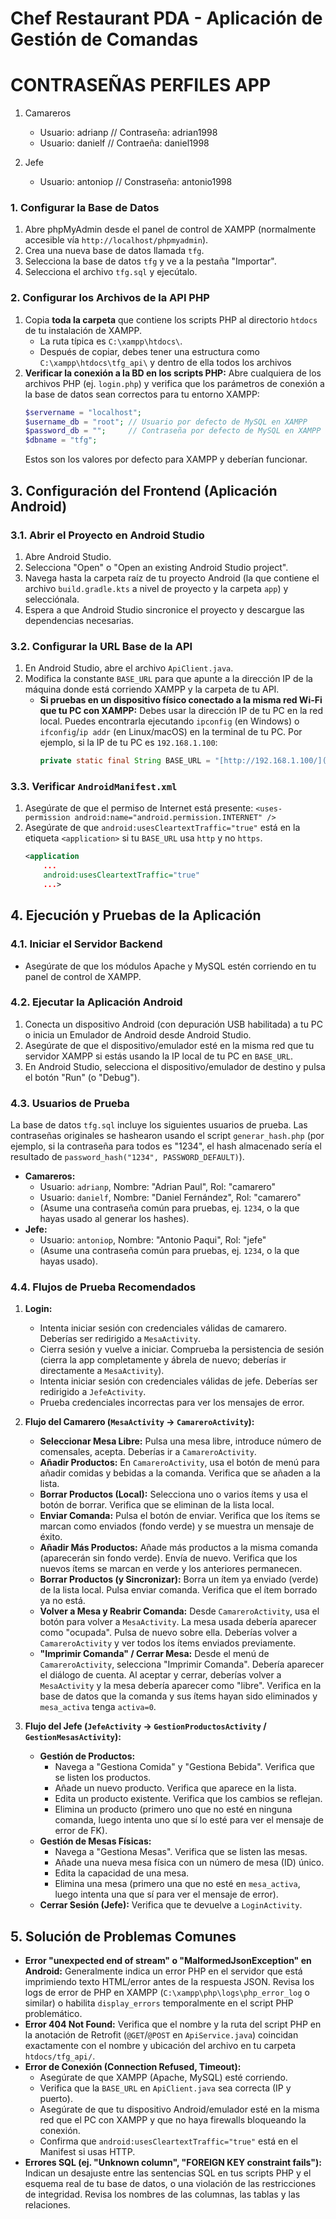 # Chef Restaurant PDA - Aplicación de Gestión de Comandas

# CONTRASEÑAS PERFILES APP

1.  Camareros
     * Usuario: adrianp // Contraseña: adrian1998
     * Usuario: danielf // Contraeña: daniel1998

2.  Jefe
     * Usuario: antoniop // Constraseña: antonio1998

### 1. Configurar la Base de Datos
1.  Abre phpMyAdmin desde el panel de control de XAMPP (normalmente accesible vía `http://localhost/phpmyadmin`).
2.  Crea una nueva base de datos llamada `tfg`.
3.  Selecciona la base de datos `tfg` y ve a la pestaña "Importar".
4.  Selecciona el archivo `tfg.sql`  y ejecútalo. 

### 2. Configurar los Archivos de la API PHP
1.  Copia **toda la carpeta** que contiene los scripts PHP al directorio `htdocs` de tu instalación de XAMPP.
    * La ruta típica es `C:\xampp\htdocs\`.
    * Después de copiar, debes tener una estructura como `C:\xampp\htdocs\tfg_api\` y dentro de ella todos los archivos
2.  **Verificar la conexión a la BD en los scripts PHP:** Abre cualquiera de los archivos PHP (ej. `login.php`) y verifica que los parámetros de conexión a la base de datos sean correctos para tu entorno XAMPP:
    ```php
    $servername = "localhost";
    $username_db = "root"; // Usuario por defecto de MySQL en XAMPP
    $password_db = "";     // Contraseña por defecto de MySQL en XAMPP (vacía)
    $dbname = "tfg";
    ```
    Estos son los valores por defecto para XAMPP y deberían funcionar.

## 3. Configuración del Frontend (Aplicación Android)

### 3.1. Abrir el Proyecto en Android Studio
1.  Abre Android Studio.
2.  Selecciona "Open" o "Open an existing Android Studio project".
3.  Navega hasta la carpeta raíz de tu proyecto Android (la que contiene el archivo `build.gradle.kts` a nivel de proyecto y la carpeta `app`) y selecciónala.
4.  Espera a que Android Studio sincronice el proyecto y descargue las dependencias necesarias.

### 3.2. Configurar la URL Base de la API
1.  En Android Studio, abre el archivo `ApiClient.java`.
2.  Modifica la constante `BASE_URL` para que apunte a la dirección IP de la máquina donde está corriendo XAMPP y la carpeta de tu API.
    * **Si pruebas en un dispositivo físico conectado a la misma red Wi-Fi que tu PC con XAMPP:** Debes usar la dirección IP de tu PC en la red local. Puedes encontrarla ejecutando `ipconfig` (en Windows) o `ifconfig`/`ip addr` (en Linux/macOS) en la terminal de tu PC. Por ejemplo, si la IP de tu PC es `192.168.1.100`:
        ```java
        private static final String BASE_URL = "[http://192.168.1.100/](http://192.168.1.100/)"; // Ejemplo para dispositivo físico
        ```

### 3.3. Verificar `AndroidManifest.xml`
1.  Asegúrate de que el permiso de Internet está presente:
    `<uses-permission android:name="android.permission.INTERNET" />`
2.  Asegúrate de que `android:usesCleartextTraffic="true"` está en la etiqueta `<application>` si tu `BASE_URL` usa `http` y no `https`.
    ```xml
    <application
        ...
        android:usesCleartextTraffic="true"
        ...>
    ```

## 4. Ejecución y Pruebas de la Aplicación

### 4.1. Iniciar el Servidor Backend
* Asegúrate de que los módulos Apache y MySQL estén corriendo en tu panel de control de XAMPP.

### 4.2. Ejecutar la Aplicación Android
1.  Conecta un dispositivo Android (con depuración USB habilitada) a tu PC o inicia un Emulador de Android desde Android Studio.
2.  Asegúrate de que el dispositivo/emulador esté en la misma red que tu servidor XAMPP si estás usando la IP local de tu PC en `BASE_URL`.
3.  En Android Studio, selecciona el dispositivo/emulador de destino y pulsa el botón "Run" (o "Debug").

### 4.3. Usuarios de Prueba
La base de datos `tfg.sql` incluye los siguientes usuarios de prueba. Las contraseñas originales se hashearon usando el script `generar_hash.php` (por ejemplo, si la contraseña para todos es "1234", el hash almacenado sería el resultado de `password_hash("1234", PASSWORD_DEFAULT)`).

* **Camareros:**
    * Usuario: `adrianp`, Nombre: "Adrian Paul", Rol: "camarero"
    * Usuario: `danielf`, Nombre: "Daniel Fernández", Rol: "camarero"
    * (Asume una contraseña común para pruebas, ej. `1234`, o la que hayas usado al generar los hashes).
* **Jefe:**
    * Usuario: `antoniop`, Nombre: "Antonio Paqui", Rol: "jefe"
    * (Asume una contraseña común para pruebas, ej. `1234`, o la que hayas usado).

### 4.4. Flujos de Prueba Recomendados

1.  **Login:**
    * Intenta iniciar sesión con credenciales válidas de camarero. Deberías ser redirigido a `MesaActivity`.
    * Cierra sesión y vuelve a iniciar. Comprueba la persistencia de sesión (cierra la app completamente y ábrela de nuevo; deberías ir directamente a `MesaActivity`).
    * Intenta iniciar sesión con credenciales válidas de jefe. Deberías ser redirigido a `JefeActivity`.
    * Prueba credenciales incorrectas para ver los mensajes de error.

2.  **Flujo del Camarero (`MesaActivity` -> `CamareroActivity`):**
    * **Seleccionar Mesa Libre:** Pulsa una mesa libre, introduce número de comensales, acepta. Deberías ir a `CamareroActivity`.
    * **Añadir Productos:** En `CamareroActivity`, usa el botón de menú para añadir comidas y bebidas a la comanda. Verifica que se añaden a la lista.
    * **Borrar Productos (Local):** Selecciona uno o varios ítems y usa el botón de borrar. Verifica que se eliminan de la lista local.
    * **Enviar Comanda:** Pulsa el botón de enviar. Verifica que los ítems se marcan como enviados (fondo verde) y se muestra un mensaje de éxito.
    * **Añadir Más Productos:** Añade más productos a la misma comanda (aparecerán sin fondo verde). Envía de nuevo. Verifica que los nuevos ítems se marcan en verde y los anteriores permanecen.
    * **Borrar Productos (y Sincronizar):** Borra un ítem ya enviado (verde) de la lista local. Pulsa enviar comanda. Verifica que el ítem borrado ya no está.
    * **Volver a Mesa y Reabrir Comanda:** Desde `CamareroActivity`, usa el botón para volver a `MesaActivity`. La mesa usada debería aparecer como "ocupada". Pulsa de nuevo sobre ella. Deberías volver a `CamareroActivity` y ver todos los ítems enviados previamente.
    * **"Imprimir Comanda" / Cerrar Mesa:** Desde el menú de `CamareroActivity`, selecciona "Imprimir Comanda". Debería aparecer el diálogo de cuenta. Al aceptar y cerrar, deberías volver a `MesaActivity` y la mesa debería aparecer como "libre". Verifica en la base de datos que la comanda y sus ítems hayan sido eliminados y `mesa_activa` tenga `activa=0`.

3.  **Flujo del Jefe (`JefeActivity` -> `GestionProductosActivity` / `GestionMesasActivity`):**
    * **Gestión de Productos:**
        * Navega a "Gestiona Comida" y "Gestiona Bebida". Verifica que se listen los productos.
        * Añade un nuevo producto. Verifica que aparece en la lista.
        * Edita un producto existente. Verifica que los cambios se reflejan.
        * Elimina un producto (primero uno que no esté en ninguna comanda, luego intenta uno que sí lo esté para ver el mensaje de error de FK).
    * **Gestión de Mesas Físicas:**
        * Navega a "Gestiona Mesas". Verifica que se listen las mesas.
        * Añade una nueva mesa física con un número de mesa (ID) único.
        * Edita la capacidad de una mesa.
        * Elimina una mesa (primero una que no esté en `mesa_activa`, luego intenta una que sí para ver el mensaje de error).
    * **Cerrar Sesión (Jefe):** Verifica que te devuelve a `LoginActivity`.

## 5. Solución de Problemas Comunes

* **Error "unexpected end of stream" o "MalformedJsonException" en Android:** Generalmente indica un error PHP en el servidor que está imprimiendo texto HTML/error antes de la respuesta JSON. Revisa los logs de error de PHP en XAMPP (`C:\xampp\php\logs\php_error_log` o similar) o habilita `display_errors` temporalmente en el script PHP problemático.
* **Error 404 Not Found:** Verifica que el nombre y la ruta del script PHP en la anotación de Retrofit (`@GET`/`@POST` en `ApiService.java`) coincidan exactamente con el nombre y ubicación del archivo en tu carpeta `htdocs/tfg_api/`.
* **Error de Conexión (Connection Refused, Timeout):**
    * Asegúrate de que XAMPP (Apache, MySQL) esté corriendo.
    * Verifica que la `BASE_URL` en `ApiClient.java` sea correcta (IP y puerto).
    * Asegúrate de que tu dispositivo Android/emulador esté en la misma red que el PC con XAMPP y que no haya firewalls bloqueando la conexión.
    * Confirma que `android:usesCleartextTraffic="true"` está en el Manifest si usas HTTP.
* **Errores SQL (ej. "Unknown column", "FOREIGN KEY constraint fails"):** Indican un desajuste entre las sentencias SQL en tus scripts PHP y el esquema real de tu base de datos, o una violación de las restricciones de integridad. Revisa los nombres de las columnas, las tablas y las relaciones.

